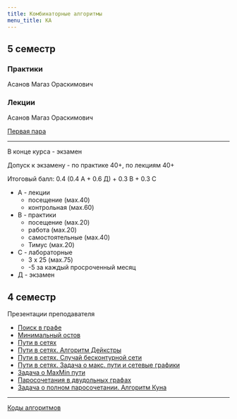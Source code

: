 ```yaml
---
title: Комбинаторные алгоритмы
menu_title: КА
---
```


## 5 семестр

### Практики

Асанов Магаз Ораскимович

### Лекции

Асанов Магаз Ораскимович

[Первая пара](lectures/1)

---

В конце курса - экзамен

Допуск к экзамену - по практике 40+, по лекциям 40+

Итоговый балл: 0.4 (0.4 А + 0.6 Д) + 0.3 В + 0.3 С

* А - лекции
  * посещение (мах.40)
  * контрольная (мах.60)
* В - практики
  * посещение (мах.20)
  * работа (мах.20)
  * самостоятельные (мах.40)
  * Тимус (мах.20)
* С - лабораторные
  * 3 х 25 (мах.75)
  * -5 за каждый просроченный месяц
* Д - экзамен

## 4 семестр

Презентации преподавателя

* [Поиск в графе](files/search.pdf)
* [Минимальный остов](files/ostov.pdf)
* [Пути в сетях](files/net.pdf)
* [Пути в сетях. Алгоритм Дейкстры](files/dijkstra.pdf)
* [Пути в сетях. Случай бесконтурной сети](files/bezkontur.pdf)
* [Пути в сетях. Задача о макс. пути и сетевые графики](files/maxnet.pdf)
* [Задача о MaxMin пути](files/maxmin.pptx)
* [Паросочетания в двудольных графах](files/pairs.pdf)
* [Задача о полном паросочетании. Алгоритм Куна](files/kun.pdf)

------

[Коды алгоритмов](files/shpora.docx)